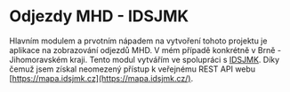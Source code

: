 # Odjezdy MHD - IDSJMK

Hlavním modulem a prvotním nápadem na vytvoření tohoto projektu je aplikace na zobrazování odjezdů MHD. V mém případě konkrétně v Brně - Jihomoravském kraji. Tento modul vytvářím ve spolupráci s [IDSJMK](https://idsjmk.cz/). Díky čemuž jsem získal neomezený přístup k veřejnému REST API webu [https://mapa.idsjmk.cz](https://mapa.idsjmk.cz/).